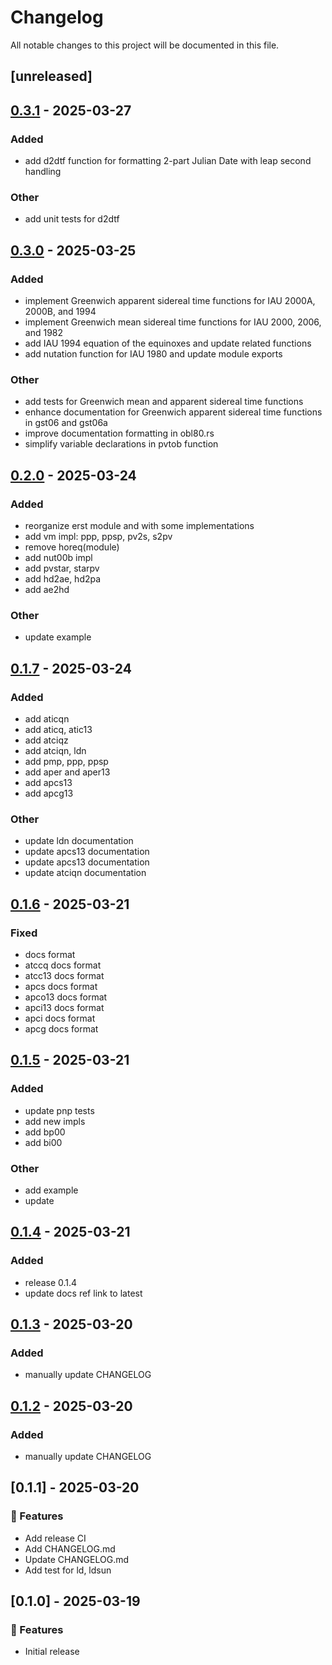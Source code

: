 # Changelog

All notable changes to this project will be documented in this file.

## [unreleased]

## [0.3.1](https://github.com/astro-xao/sofars/compare/v0.3.0...v0.3.1) - 2025-03-27

### Added

- add d2dtf function for formatting 2-part Julian Date with leap second handling

### Other

- add unit tests for d2dtf

## [0.3.0](https://github.com/astro-xao/sofars/compare/v0.2.0...v0.3.0) - 2025-03-25

### Added

- implement Greenwich apparent sidereal time functions for IAU 2000A, 2000B, and 1994
- implement Greenwich mean sidereal time functions for IAU 2000, 2006, and 1982
- add IAU 1994 equation of the equinoxes and update related functions
- add nutation function for IAU 1980 and update module exports

### Other

- add tests for Greenwich mean and apparent sidereal time functions
- enhance documentation for Greenwich apparent sidereal time functions in gst06 and gst06a
- improve documentation formatting in obl80.rs
- simplify variable declarations in pvtob function

## [0.2.0](https://github.com/astro-xao/sofars/compare/v0.1.7...v0.2.0) - 2025-03-24

### Added

- reorganize erst module and with some implementations
- add vm impl: ppp, ppsp, pv2s, s2pv
- remove horeq(module)
- add nut00b impl
- add pvstar, starpv
- add hd2ae, hd2pa
- add ae2hd

### Other

- update example

## [0.1.7](https://github.com/astro-xao/sofars/compare/v0.1.6...v0.1.7) - 2025-03-24

### Added

- add aticqn
- add aticq, atic13
- add atciqz
- add atciqn, ldn
- add pmp, ppp, ppsp
- add aper and aper13
- add apcs13
- add apcg13

### Other

- update ldn documentation
- update apcs13 documentation
- update apcs13 documentation
- update atciqn documentation

## [0.1.6](https://github.com/astro-xao/sofars/compare/v0.1.5...v0.1.6) - 2025-03-21

### Fixed

- docs format
- atccq docs format
- atcc13 docs format
- apcs docs format
- apco13 docs format
- apci13 docs format
- apci docs format
- apcg docs format

## [0.1.5](https://github.com/astro-xao/sofars/compare/v0.1.4...v0.1.5) - 2025-03-21

### Added

- update pnp tests
- add new impls
- add bp00
- add bi00

### Other

- add example
- update

## [0.1.4](https://github.com/astro-xao/sofars/compare/v0.1.3...v0.1.4) - 2025-03-21

### Added

- release 0.1.4
- update docs ref link to latest

## [0.1.3](https://github.com/astro-xao/sofars/compare/v0.1.2...v0.1.3) - 2025-03-20

### Added

- manually update CHANGELOG

## [0.1.2](https://github.com/astro-xao/sofars/compare/v0.1.1...v0.1.2) - 2025-03-20

### Added

- manually update CHANGELOG

## [0.1.1] - 2025-03-20

### 🚀 Features

- Add release CI
- Add CHANGELOG.md
- Update CHANGELOG.md
- Add test for ld, ldsun

## [0.1.0] - 2025-03-19

### 🚀 Features

- Initial release
<!-- generated by git-cliff -->
